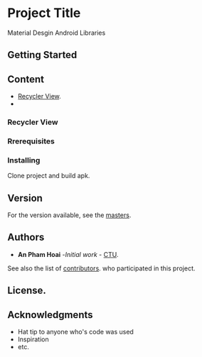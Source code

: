 # Project Title
Material Desgin Android Libraries
## Getting Started
## Content
* [Recycler View]().
*
### Recycler View

### Rrerequisites


### Installing
Clone project and build apk.

## Version 
For the version available, see the [masters]().

## Authors
* **An Pham Hoai** -*Initial work* - [CTU]().

See also the list of [contributors]().
who participated in this project.

## License.

## Acknowledgments

* Hat tip to anyone who's code was used 
* Inspiration
* etc.

